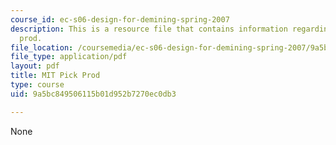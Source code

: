 ```yaml
---
course_id: ec-s06-design-for-demining-spring-2007
description: This is a resource file that contains information regarding MIT pick
  prod.
file_location: /coursemedia/ec-s06-design-for-demining-spring-2007/9a5bc849506115b01d952b7270ec0db3_MITEC_S06S07_mit_pick.pdf
file_type: application/pdf
layout: pdf
title: MIT Pick Prod
type: course
uid: 9a5bc849506115b01d952b7270ec0db3

---
```

None